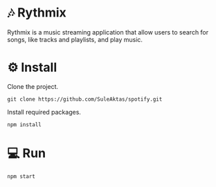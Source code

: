 # 🎶 Rythmix

Rythmix is a music streaming application that allow users to search for songs, like tracks and playlists, and
play music.



# ⚙️ Install
Clone the project.
```
git clone https://github.com/SuleAktas/spotify.git
```
Install required packages.
```
npm install
```
# 💻 Run
```
npm start
```
